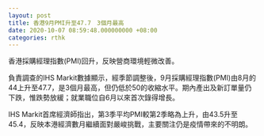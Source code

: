 ```yaml
---
layout: post
title: 香港9月PMI升至47.7　3個月最高
date: 2020-10-07 08:59:48.000000000 +08:00
categories: rthk
---
```


香港採購經理指數(PMI)回升，反映營商環境輕微改善。

負責調查的IHS Markit數據顯示，經季節調整後，9月採購經理指數(PMI)由8月的44上升至47.7，是3個月最高，但仍低於50的收縮水平。期內產出及新訂單量仍下跌，惟跌勢放緩；就業職位自6月以來首次錄得增長。

IHS Markit首席經濟師指出，第3季平均PMI較第2季略為上升，由43.5升至45.4，反映本港經濟數月繼續面對嚴峻挑戰，主要關注仍是疫情帶來的不明朗。
